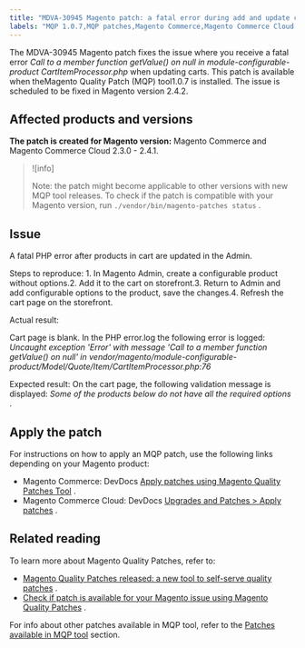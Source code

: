 ```yaml
---
title: "MDVA-30945 Magento patch: a fatal error during add and update cart operations"
labels: "MQP 1.0.7,MQP patches,Magento Commerce,Magento Commerce Cloud,PHP Fatal Error,blank cart,support tools"
---
```


The MDVA-30945 Magento patch fixes the issue where you receive a fatal error *Call to a member function getValue() on null in module-configurable-product CartItemProcessor.php* when updating carts. This patch is available when the<a>Magento Quality Patch (MQP) tool</a>1.0.7 is installed. The issue is scheduled to be fixed in Magento version 2.4.2.

## Affected products and versions

 **The patch is created for Magento version:** Magento Commerce and Magento Commerce Cloud 2.3.0 - 2.4.1.

>![info]
>
>Note: the patch might become applicable to other versions with new MQP tool releases. To check if the patch is compatible with your Magento version, run `./vendor/bin/magento-patches status` .

## Issue

A fatal PHP error after products in cart are updated in the Admin.

 <span class="wysiwyg-underline">Steps to reproduce:</span> 1. In Magento Admin, create a configurable product without options.2. Add it to the cart on storefront.3. Return to Admin and add configurable options to the product, save the changes.4. Refresh the cart page on the storefront.

 <span class="wysiwyg-underline">Actual result:</span> 

Cart page is blank. In the PHP error.log the following error is logged: *Uncaught exception 'Error' with message 'Call to a member function getValue() on null' in vendor/magento/module-configurable-product/Model/Quote/Item/CartItemProcessor.php:76* 

 <span class="wysiwyg-underline">Expected result:</span> On the cart page, the following validation message is displayed: *Some of the products below do not have all the required options* .

## Apply the patch

For instructions on how to apply an MQP patch, use the following links depending on your Magento product:

* Magento Commerce: DevDocs [Apply patches using Magento Quality Patches Tool](https://devdocs.magento.com/guides/v2.4/comp-mgr/patching/mqp.html) .
* Magento Commerce Cloud: DevDocs [Upgrades and Patches > Apply patches](https://devdocs.magento.com/cloud/project/project-patch.html) .

## Related reading

To learn more about Magento Quality Patches, refer to:

* [Magento Quality Patches released: a new tool to self-serve quality patches](https://support.magento.com/hc/en-us/articles/360047139492) .
* [Check if patch is available for your Magento issue using Magento Quality Patches](https://support.magento.com/hc/en-us/articles/360047125252) .

For info about other patches available in MQP tool, refer to the [Patches available in MQP tool](https://support.magento.com/hc/en-us/sections/360010506631-Patches-available-in-MQP-tool-) section.